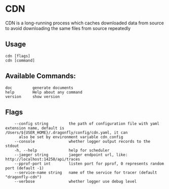 # CDN

CDN is a long-running process which caches downloaded data from source to avoid downloading the same files from source repeatedly

## Usage

```
cdn [flags]
cdn [command]
```

## Available Commands:

```
doc         generate documents 
help        Help about any command
version     show version
```

## Flags

```
    --config string         the path of configuration file with yaml extension name, default is /Users/${USER_HOME}/.dragonfly/config/cdn.yaml, it can 
      also be set by environment variable cdn_config
    --console               whether logger output records to the stdout
    -h, --help              help for scheduler
    --jaeger string         jaeger endpoint url, like: http://localhost:14250/api/traces
    --pprof-port int        listen port for pprof, 0 represents random port (default -1)
    --service-name string   name of the service for tracer (default "dragonfly-cdn")
    --verbose               whether logger use debug level
```
